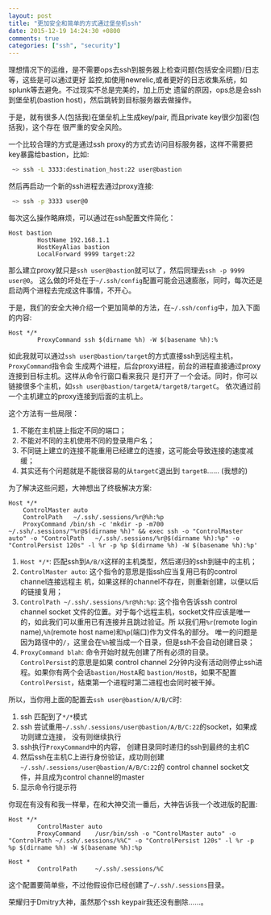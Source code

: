 ```yaml
---
layout: post
title: "更加安全和简单的方式通过堡垒机ssh"
date: 2015-12-19 14:24:30 +0800
comments: true
categories: ["ssh", "security"]
---
```

理想情况下的运维，是不需要ops去ssh到服务器上检查问题(包括安全问题)/日志等，这些是可以通过更好
监控,如使用newrelic,或者更好的日志收集系统，如splunk等去避免。不过现实不总是完美的，加上历史
遗留的原因，ops总是会ssh到堡垒机(bastion host)，然后跳转到目标服务器去做操作。

于是，就有很多人(包括我)在堡垒机上生成key/pair, 而且private key很少加密(包括我)，这个存在
很严重的安全风险。

一个比较合理的方式是通过ssh proxy的方式去访问目标服务器，这样不需要把key暴露给bastion，比如:

``` bash
 ~> ssh -L 3333:destination_host:22 user@bastion
```
然后再启动一个新的ssh进程去通过proxy连接:

``` bash
 ~> ssh -p 3333 user@0
```

每次这么操作略麻烦，可以通过在ssh配置文件简化：

```
Host bastion  
        HostName 192.168.1.1  
        HostKeyAlias bastion  
        LocalForward 9999 target:22  
```
那么建立proxy就只是`ssh user@bastion`就可以了，然后同理去`ssh -p 9999 user@0`。
这么做的坏处在于`~/.ssh/config`配置可能会迅速膨胀，同时，每次还是启动两个进程去完成这件事情，不开心。

于是，我们的安全大神介绍一个更加简单的方法，在`~/.ssh/config`中，加入下面的内容:

```
Host */*   
        ProxyCommand ssh $(dirname %h) -W $(basename %h):%
```
如此我就可以通过`ssh user@bastion/target`的方式直接ssh到远程主机，`ProxyCommand`指令会
生成两个进程，后台proxy进程，前台的进程直接通过proxy连接到目标主机。这样从命令行窗口看来我只
是打开了一个会话。同时，你可以链接很多个主机，如`ssh user@bastion/targetA/targetB/targetC`。
依次通过前一个主机建立的proxy连接到后面的主机上。

这个方法有一些局限：

1. 不能在主机链上指定不同的端口；
2. 不能对不同的主机使用不同的登录用户名；
3. 不同链上建立的连接不能重用已经建立的连接，这可能会导致连接的速度减缓；
4. 其实还有个问题就是不能很容易的从`targetC`退出到 `targetB`…… (我想的)

为了解决这些问题，大神想出了终极解决方案:
```
Host */*  
    ControlMaster auto  
    ControlPath   ~/.ssh/.sessions/%r@%h:%p  
    ProxyCommand /bin/sh -c 'mkdir -p -m700 ~/.ssh/.sessions/"%r@$(dirname %h)" && exec ssh -o "ControlMaster auto" -o "ControlPath   ~/.ssh/.sessions/%r@$(dirname %h):%p" -o "ControlPersist 120s" -l %r -p %p $(dirname %h) -W $(basename %h):%p'
```

1. `Host */*`: 匹配ssh到`A/B/X`这样的主机类型，然后递归的ssh到链中的主机；
2. `ControlMaster auto`: 这个指令的意思是指ssh应当复用已有的control channel连接远程主
机，如果这样的channel不存在，则重新创建，以便以后的链接复用；
3. `ControlPath ~/.ssh/.sessions/%r@%h:%p`: 这个指令告诉ssh control channel socket
文件的位置。对于每个远程主机，socket文件应该是唯一的，如此我们可以重用已有连接并且跳过验证。所
以我们用`%r`(remote login name),`%h`(remote host name)和`%p`(端口)作为文件名的部分。
唯一的问题是因为路径中的`/`，这里会在`%h`被当成一个目录，但是ssh不会自动创建目录；
4. `ProxyCommand blah`: 命令开始时就先创建了所有必须的目录。 `ControlPersist`的意思是如果
control channel 2分钟内没有活动则停止ssh进程。如果你有两个会话`bastion/HostA`和
`bastion/HostB`，如果不配置`ControlPersist`，结束第一个进程时第二进程也会同时被干掉。


所以，当你用上面的配置去`ssh user@bastion/A/B/C`时:

1. ssh 匹配到了`*/*`模式
2. ssh 尝试重用`~/.ssh/.sessions/user@bastion/A/B/C:22`的socket，如果成功则建立连接，
没有则继续执行
3. ssh执行`ProxyCommand`中的内容， 创建目录同时递归的ssh到最终的主机C
4. 然后ssh在主机C上进行身份验证，成功则创建`~/.ssh/.sessions/user@bastion/A/B/C:22`的
control channel socket文件，并且成为control channel的master
5. 显示命令行提示符

你现在有没有和我一样晕，在和大神交流一番后，大神告诉我一个改进版的配置:

```
Host */*  
        ControlMaster auto  
        ProxyCommand    /usr/bin/ssh -o "ControlMaster auto" -o "ControlPath ~/.ssh/.sessions/%%C" -o "ControlPersist 120s" -l %r -p %p $(dirname %h) -W $(basename %h):%p

Host *
        ControlPath     ~/.ssh/.sessions/%C
```
这个配置要简单些，不过他假设你已经创建了`~/.ssh/.sessions`目录。

荣耀归于Dmitry大神，虽然那个ssh keypair我还没有删除……。
